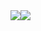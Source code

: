 <div style="display: flex; flex-direction: row;">
    <!-- GitHub Stats -->
    <a href="https://github.com/dattphan15/github-readme-stats">
      <img src="https://github-readme-stats-dattphan15.vercel.app/api?username=dattphan15&show_icons=true&theme=dark" />
    </a>
    <!-- Top Langs -->
    <a href="https://github.com/dattphan15/github-readme-stats">
      <img src="https://github-readme-stats-dattphan15.vercel.app/api/top-langs/?username=dattphan15&langs_count=8&layout=compact&theme=dark" />
    </a>
</div>


<!--
**dattphan15/dattphan15** is a ✨ _special_ ✨ repository because its `README.md` (this file) appears on your GitHub profile.

Here are some ideas to get you started:

- 🔭 I’m currently working on ...
- 🌱 I’m currently learning ...
- 👯 I’m looking to collaborate on ...
- 🤔 I’m looking for help with ...
- 💬 Ask me about ...
- 📫 How to reach me: ...
- 😄 Pronouns: ...
- ⚡ Fun fact: ...
-->
